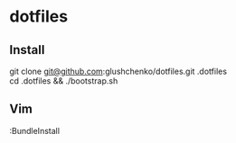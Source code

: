 dotfiles
========

## Install

git clone git@github.com:glushchenko/dotfiles.git .dotfiles  
cd .dotfiles && ./bootstrap.sh

## Vim

:BundleInstall

